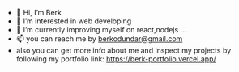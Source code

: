- 👋 Hi, I’m Berk
- 👀 I’m interested in web developing
- 🌱 I’m currently improving myself on react,nodejs ...
- 📫 you can reach me by berkodundar@gmail.com 
- also you can get more info about me and inspect my projects by following my portfolio link: https://berk-portfolio.vercel.app/


